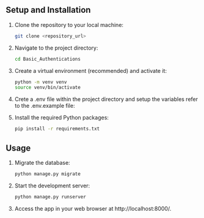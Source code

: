 ## Setup and Installation

1. Clone the repository to your local machine:

   ```bash
   git clone <repository_url>
2. Navigate to the project directory:
    ```bash
   cd Basic_Authentications
3. Create a virtual environment (recommended) and activate it:
    ```bash
    python -m venv venv
    source venv/bin/activate
4. Crete a .env file within the project directory and setup the variables refer to the .env.example file:

5. Install the required Python packages:
    ```bash
    pip install -r requirements.txt
## Usage

1. Migrate the database:

   ```bash
   python manage.py migrate
2. Start the development server:

    ```bash
    python manage.py runserver
3. Access the app in your web browser at http://localhost:8000/.
